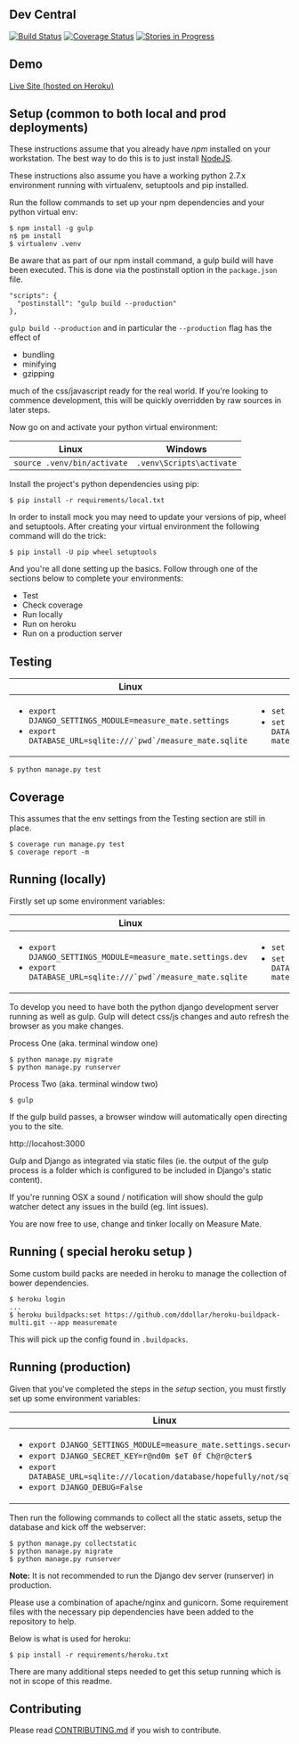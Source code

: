 Dev Central
-----

[![Build Status](https://travis-ci.org/mvillis/measure-mate.svg)](https://travis-ci.org/mvillis/measure-mate)
[![Coverage Status](https://coveralls.io/repos/mvillis/measure-mate/badge.svg?branch=master&service=github)](https://coveralls.io/github/mvillis/measure-mate?branch=master)
[![Stories in Progress](https://badge.waffle.io/mvillis/measure-mate.svg?label=in%20progress&title=In%20Progress)](http://waffle.io/mvillis/measure-mate)

Demo
-----

[Live Site (hosted on Heroku)](https://measuremate.herokuapp.com)

Setup (common to both local and prod deployments)
-----

These instructions assume that you already have *npm* installed on your workstation.
The best way to do this is to just install  [NodeJS](https://nodejs.org/en/).

These instructions also assume you have a working  python 2.7.x environment running with virtualenv, setuptools and pip installed.

Run the follow commands to set up your npm dependencies and your python virtual env:

```
$ npm install -g gulp
n$ pm install
$ virtualenv .venv
```

Be aware that as part of our npm install command, a gulp build will have been executed. This is done via the postinstall option in the ```package.json``` file.

```
"scripts": {
  "postinstall": "gulp build --production"
},
```

```gulp build --production``` and in particular the ```--production``` flag has the effect of
* bundling
* minifying
* gzipping

much of the css/javascript ready for the real world. If you're looking to commence development, this will be quickly overridden by raw sources in later steps.

Now go on and activate your python virtual environment:

Linux|Windows
---|---
```source .venv/bin/activate```|```.venv\Scripts\activate```

Install the project's python dependencies using pip:

```
$ pip install -r requirements/local.txt
```

In order to install mock you may need to update your versions of pip, wheel and setuptools. After creating your virtual environment the following command will do the trick:

```
$ pip install -U pip wheel setuptools
```

And you're all done setting up the basics. Follow through one of the sections below to complete your environments:
* Test
* Check coverage
* Run locally
* Run on heroku
* Run on a production server


Testing
-------

Linux|Windows
---|---
<ul><li>```export DJANGO_SETTINGS_MODULE=measure_mate.settings```</li><li>```export DATABASE_URL=sqlite:///`pwd`/measure_mate.sqlite```</li></ul> |<ul><li>```set DJANGO_SETTINGS_MODULE=measure_mate.settings```</li><li>```set DATABASE_URL=sqlite:///C:\\your_sqlite_path\\measure-matemeasure_mate.sqlite```</li></ul>

```
$ python manage.py test
```

Coverage
-------

This assumes that the env settings from the Testing section are still in place.

```
$ coverage run manage.py test
$ coverage report -m
```

Running (locally)
-------

Firstly set up some environment variables:

Linux|Windows
---|---
<ul><li>```export DJANGO_SETTINGS_MODULE=measure_mate.settings.dev```</li><li>```export DATABASE_URL=sqlite:///`pwd`/measure_mate.sqlite```</li></ul> |<ul><li>```set DJANGO_SETTINGS_MODULE=measure_mate.settings.dev```</li><li>```set DATABASE_URL=sqlite:///C:\\your_sqlite_path\\measure-matemeasure_mate.sqlite```</li></ul>

To develop you need to have both the python django development server running
as well as gulp. Gulp will detect css/js changes and auto refresh the browser as you make changes.

Process One (aka. terminal window one)
```
$ python manage.py migrate
$ python manage.py runserver
```

Process Two (aka. terminal window two)
```
$ gulp
```

If the gulp build passes, a browser window will automatically open directing you to the site.

http://locahost:3000

Gulp and Django as integrated via static files (ie. the output of the gulp process is a folder which is configured to be included in Django's static content).

If you're running OSX a sound / notification will show should the gulp watcher detect any issues in the build (eg. lint issues).

You are now free to use, change and tinker locally on Measure Mate.


Running ( special heroku setup )
------

Some custom build packs are needed in heroku to manage the collection of bower dependencies.

```
$ heroku login
...
$ heroku buildpacks:set https://github.com/ddollar/heroku-buildpack-multi.git --app measuremate
```

This will pick up the config found in ```.buildpacks```.


Running (production)
------

Given that you've completed the steps in the *setup* section, you must firstly set up some environment variables:

Linux|Windows
---|---
<ul><li>```export DJANGO_SETTINGS_MODULE=measure_mate.settings.secure```</li><li>```export DJANGO_SECRET_KEY=r@nd0m $eT 0f Ch@r@cter$```</li><li>```export DATABASE_URL=sqlite:///location/database/hopefully/not/sql.lite```</li><li>```export DJANGO_DEBUG=False```</li></ul> |<ul><li>```set DJANGO_SETTINGS_MODULE=measure_mate.settings.dev```</li><li>```set DJANGO_SECRET_KEY=r@nd0m $eT 0f Ch@r@cter$```</li><li>```set DATABASE_URL=sqlite:///C:\\ocation\\database\\hopefully\\not\\sql.lite```</li><li>```set  DJANGO_DEBUG=False```</li></ul>

Then run the following commands to collect all the static assets, setup the database and kick off the webserver:

```
$ python manage.py collectstatic
$ python manage.py migrate
$ python manage.py runserver
```

**Note:** It is not recommended to run the Django dev server (runserver) in production.

Please use a combination of apache/nginx and gunicorn. Some requirement files with the necessary pip dependencies have been added to the repository to help.

Below is what is used for heroku:

```
$ pip install -r requirements/heroku.txt
```

There are many additional steps needed to get this setup running which is not in scope of this readme.

Contributing
-------

Please read
[CONTRIBUTING.md](https://github.com/mvillis/measure-mate/blob/master/CONTRIBUTING.md) if you wish to contribute.
